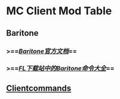# MC Client Mod Table
## Baritone
### >==***[Baritone官方文档](Baritone官方文档.md)***==
### >==***[FL下载站中的Baritone命令大全](Baritone--byFL外纪配置参数下载站.md)***==
## [Clientcommands](clientcommands.md)
